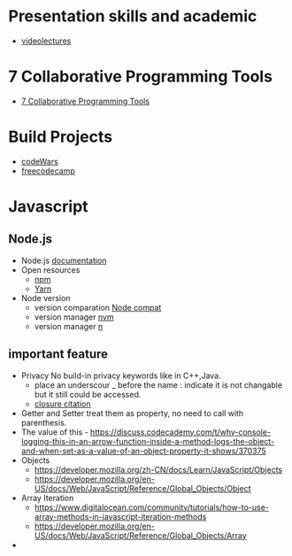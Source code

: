 # Presentation skills and academic 
  - [videolectures](http://videolectures.net/)
# 7 Collaborative Programming Tools
 - [7 Collaborative Programming Tools](https://www.sitepoint.com/collaborative-coding-tools-for-remote-pair-programming/)
# Build Projects 
  - [codeWars](https://www.codewars.com/)
  - [freecodecamp](https://www.freecodecamp.org/ )
# Javascript

## Node.js 
  - Node.js [documentation](https://nodejs.org/dist/latest/docs/api/documentation.html)
  - Open resources 
    - [npm](https://www.npmjs.com/) 
    - [Yarn](https://classic.yarnpkg.com/en/)
  - Node version
    - version comparation [Node compat](https://node.green/)
    - version manager [nvm](https://github.com/nvm-sh/nvm) 
    - version manager [n](https://github.com/nvm-sh/nvm)

## important feature 
  - Privacy 
    No build-in privacy keywords like in C++,Java.
    - place an underscour _ before the name : indicate it is not changable but it still could be accessed.
    - [closure citation](https://discuss.codecademy.com/t/are-there-other-ways-to-bring-privacy-to-our-objects/368646)
  - Getter and Setter
    treat them as property, no need to call with parenthesis.
  -  The value of this 
    - https://discuss.codecademy.com/t/why-console-logging-this-in-an-arrow-function-inside-a-method-logs-the-object-and-when-set-as-a-value-of-an-object-property-it-shows/370375
  - Objects 
    - https://developer.mozilla.org/zh-CN/docs/Learn/JavaScript/Objects 
    - https://developer.mozilla.org/en-US/docs/Web/JavaScript/Reference/Global_Objects/Object
  - Array Iteration 
    - https://www.digitalocean.com/community/tutorials/how-to-use-array-methods-in-javascript-iteration-methods
    - https://developer.mozilla.org/en-US/docs/Web/JavaScript/Reference/Global_Objects/Array
  - 

